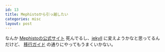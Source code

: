 ```yaml
---
id: 13
title: Mephistoから引っ越したい
categories: misc
layout: post
---
```


なんか [Mephistoの公式サイト](http://mephistoblog.com/) 死んでるし、[jekyll](http://jekyllrb.com/) に変えようかなと思ってるんだけど、 [移行ガイド](http://wiki.github.com/mojombo/jekyll/blog-migrations) の通りにやってもうまくいかない。